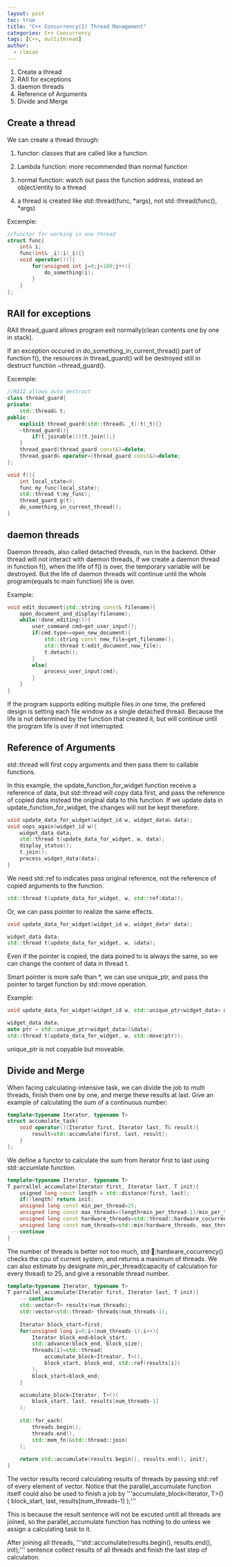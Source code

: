 ```yaml
---
layout: post
toc: true
title: "C++ Concurrency(1) Thread Management"
categories: C++ Concurrency
tags: [C++, multithread]
author:
  - clmiao
---
```


1. Create a thread
2. RAII for exceptions
3. daemon threads
4. Reference of Arguments
5. Divide and Merge

## Create a thread

We can create a thread through:

1. functor: classes that are called like a function

2. Lambda function: more recommended than normal function
3. normal function: watch out pass the function address, instead an object/entity to a thread
4. a thread is created like std::thread(func, *args), not std::thread(func(), *args) 

Excemple:

```c++
//functor for working in one thread
struct func{
    int& i;
    func(int& _i):i(_i){}
    void operator()(){
        for(unsigned int j=0;j<100;j++){
            do_something(i);
        }
    }
};
```

## RAII for exceptions

RAII thread_guard allows program exit normally(clean contents one by one in stack).

If an exception occured in do_something_in_current_thread() part of function f(), the resources in thread_guard() will be destroyed still in destruct function ~thread_guard().

Excemple:

```C++
//RAII allows auto destruct
class thread_guard{
private:
    std::thread& t;
public:
    explicit thread_guard(std::thread& _t):t(_t){}
    ~thread_guard(){
        if(t.joinable()){t.join();}
    }
    thread_guard(thread_guard const&)=delete;
    thread_guard& operator=(thread_guard const&)=delete;
};

void f(){
    int local_state=0;
    func my_func(local_state);
    std::thread t(my_func);
    thread_guard g(t);
    do_something_in_current_thread();
}
```

## daemon threads

Daemon threads, also called detached threads, run in the backend. Other thread will not interact with daemon threads, if we create a daemon thread in function f(), when the life of f() is over, the temporary variable will be destroyed. But the life of daemon threads will continue until the whole program(equals to main function) life is over.

Example:

```c++
void edit_document(std::string const& filename){
    open_document_and_display(filename);
    while(!done_editing()){
        user_command cmd=get_user_input();
        if(cmd.type==open_new_document){
            std::string const new_file=get_filename();
            std::thread t(edit_document,new_file);
            t.detach();
        }
        else{
            process_user_input(cmd);
        }
    }
}
```

If the program supports editing multiple files in one time, the prefered design is setting each file window as a single detached thread. Because the life is not determined by the function that created it, but will continue until the program life is over if not interrupted.

## Reference of Arguments

std::thread will first copy arguments and then pass them to callable functions. 

In this example, the update_function_for_widget function receive a reference of data, but std::thread will copy data first, and pass the reference of copied data instead the original data to this function. If we update data in update_function_for_widget, the changes will not be kept therefore. 

```c++
void update_data_for_widget(widget_id w, widget_data& data);
void oops_again(widget_id w){
    widget_data data;
    std::thread t(update_data_for_widget, w, data);
    display_status();
    t.join();
    process_widget_data(data);
}
```

We need std::ref to indicates pass original reference, not the reference of copied arguments to the function. 

```c++
std::thread t(update_data_for_widget, w, std::ref(data));
```

Or, we can pass pointer to realize the same effects. 

```c++
void update_data_for_widget(widget_id w, widget_data* data);

widget_data data;
std::thread t(update_data_for_widget, w, &data);
```

Even if the pointer is copied, the data poined to is always the same, so we can change the content of data in thread t.

Smart pointer is more safe than *, we can use unique_ptr, and pass the pointer to target function by std::move operation.

Example:

```c++
void update_data_for_widget(widget_id w, std::unique_ptr<widget_data> data);

widget_data data;
auto ptr = std::unique_ptr<widget_data>(&data);
std::thread t(update_data_for_widget, w, std::move(ptr));
```

unique_ptr is not copyable but moveable.

## Divide and Merge

When facing calculating-intensive task, we can divide the job to multi threads, finish them one by one, and merge these results at last. Give an example of calculating the sum of a continuous number:

```c++
template<typename Iterator, typename T>
struct accumulate_task{
    void operator()(Iterator first, Iterator last, T& result){
        result=std::accumulate(first, last, result);
    }
};
```

We define a functor to calculate the sum from Iterator first to last using std::accumlate function.

```c++
template<typename Iterator, typename T>
T parrallel_accumulate(Iterator first, Iterator last, T init){
    usigned long const length = std::distance(first, last);
    if(!length) return init;
    unsigned long const min_per_thread=25;
    unsigned long const max_threads=(length+min_per_thread-1)/min_per_thread;
    unsigned long const hardware_threads=std::thread::hardware_cocurrency();
    unsigned long const num_threads=std::min(hardware_threads, max_threads);
 ---continue
}
```

The number of threads is better not too much, std::thread::hardware_cocurrency() checks the cpu of current system, and returns a maximum of threads. We can also estimate by designate min_per_thread(capacity of calculation for every thread) to 25, and give a resonable thread number.

```c++
template<typename Iterator, typename T>
T parrallel_accumulate(Iterator first, Iterator last, T init){
	---continue
    std::vector<T> results(num_threads);
    std::vector<std::thread> threads(num_threads-1);
    
    Iterator block_start=first;
    for(unsigned long i=0;i<(num_threads-1);i++){
        Iterator block_end=block_start;
        std::advance(block_end, block_size);
        threads[i]=std::thread(
            accumulate_block<Itreator, T>(),
            block_start, block_end, std::ref(results[i])
        );
        block_start=block_end;
    }

    accumulate_block<Iterator, T>()(
        block_start, last, results[num_threads-1]
    );
    
    std::for_each(
        threads.begin(),
        threads.end(),
        std::mem_fn(&std::thread::join)
    );
    
    return std::accumulate(results.begin(), results.end(), init);
}
```

The vector results record calculating results of threads by passing std::ref of every element of vector. Notice that the parallel_accumulate function itself could also be used to finish a job by '''accumulate_block<Iterator, T>()(
        block_start, last, results[num_threads-1]
    );'''

This is because the result sentence will not be excuted untill all threads are joined, so the parallel_accumulate function has nothing to do unless we assign a calculating task to it.

After joining all threads, '''std::accumulate(results.begin(), results.end(), init);''' sentence collect results of all threads and finish the last step of calculation.




